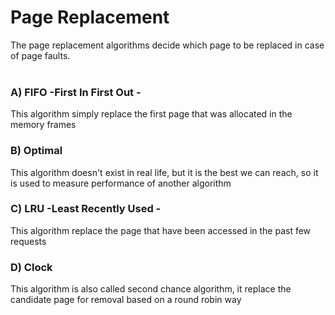 # Page Replacement
The page replacement algorithms decide which page to be replaced in case of page faults.<br><br>

### A) FIFO -First In First Out -
This algorithm simply replace the first page that was allocated in the memory frames<br>
### B) Optimal
This algorithm doesn't exist in real life, but it is the best we can reach, so it is used to measure performance of another algorithm<br>
### C) LRU -Least Recently Used -
This algorithm replace the page that have been accessed in the past few requests<br>
### D) Clock
This algorithm is also called second chance algorithm, it replace the candidate page for removal based on a round robin way

